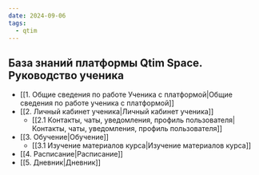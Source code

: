 ```yaml
---
date: 2024-09-06
tags:
  - qtim
---
```

## База знаний платформы Qtim Space. Руководство ученика

- [[1. Общие сведения по работе Ученика с платформой|Общие сведения по работе ученика с платформой]]
- [[2. Личный кабинет ученика|Личный кабинет ученика]]
	- [[2.1 Контакты, чаты, уведомления, профиль пользователя|Контакты, чаты, уведомления, профиль пользователя]]
- [[3. Обучение|Обучение]]
	- [[3.1 Изучение материалов курса|Изучение материалов курса]]
- [[4. Расписание|Расписание]]
- [[5. Дневник|Дневник]]